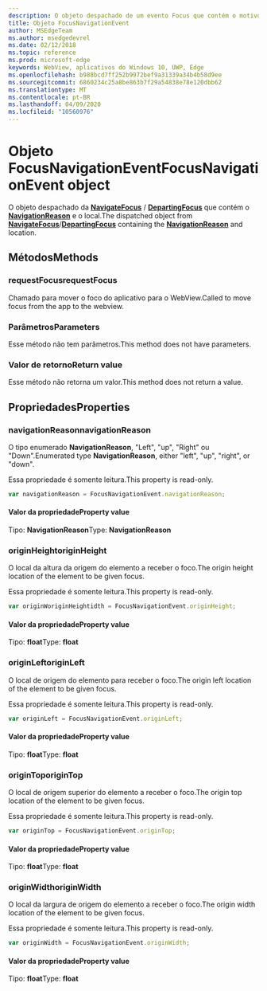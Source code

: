 ```yaml
---
description: O objeto despachado de um evento Focus que contém o motivo e a localização da navegação
title: Objeto FocusNavigationEvent
author: MSEdgeTeam
ms.author: msedgedevrel
ms.date: 02/12/2018
ms.topic: reference
ms.prod: microsoft-edge
keywords: WebView, aplicativos do Windows 10, UWP, Edge
ms.openlocfilehash: b988bcd7ff252b9972bef9a31339a34b4b58d9ee
ms.sourcegitcommit: 6860234c25a8be863b7f29a54838e78e120dbb62
ms.translationtype: MT
ms.contentlocale: pt-BR
ms.lasthandoff: 04/09/2020
ms.locfileid: "10560976"
---
```

# <span data-ttu-id="0eefa-104">Objeto FocusNavigationEvent</span><span class="sxs-lookup"><span data-stu-id="0eefa-104">FocusNavigationEvent object</span></span>

<span data-ttu-id="0eefa-105">O objeto despachado da [**NavigateFocus**](../webview.md#navigatefocus) / [**DepartingFocus**](../webview.md#departingfocus) que contém o [**NavigationReason**](#navigationreason) e o local.</span><span class="sxs-lookup"><span data-stu-id="0eefa-105">The dispatched object from [**NavigateFocus**](../webview.md#navigatefocus)/[**DepartingFocus**](../webview.md#departingfocus) containing the [**NavigationReason**](#navigationreason) and location.</span></span> 

## <span data-ttu-id="0eefa-106">Métodos</span><span class="sxs-lookup"><span data-stu-id="0eefa-106">Methods</span></span>

### <span data-ttu-id="0eefa-107">requestFocus</span><span class="sxs-lookup"><span data-stu-id="0eefa-107">requestFocus</span></span>

<span data-ttu-id="0eefa-108">Chamado para mover o foco do aplicativo para o WebView.</span><span class="sxs-lookup"><span data-stu-id="0eefa-108">Called to move focus from the app to the webview.</span></span>

### <span data-ttu-id="0eefa-109">Parâmetros</span><span class="sxs-lookup"><span data-stu-id="0eefa-109">Parameters</span></span>

<span data-ttu-id="0eefa-110">Esse método não tem parâmetros.</span><span class="sxs-lookup"><span data-stu-id="0eefa-110">This method does not have parameters.</span></span>

### <span data-ttu-id="0eefa-111">Valor de retorno</span><span class="sxs-lookup"><span data-stu-id="0eefa-111">Return value</span></span>

<span data-ttu-id="0eefa-112">Esse método não retorna um valor.</span><span class="sxs-lookup"><span data-stu-id="0eefa-112">This method does not return a value.</span></span>

## <span data-ttu-id="0eefa-113">Propriedades</span><span class="sxs-lookup"><span data-stu-id="0eefa-113">Properties</span></span>
    
### <span data-ttu-id="0eefa-114">navigationReason</span><span class="sxs-lookup"><span data-stu-id="0eefa-114">navigationReason</span></span>

<span data-ttu-id="0eefa-115">O tipo enumerado **NavigationReason**, "Left", "up", "Right" ou "Down".</span><span class="sxs-lookup"><span data-stu-id="0eefa-115">Enumerated type **NavigationReason**, either "left", "up", "right", or "down".</span></span> 

<span data-ttu-id="0eefa-116">Essa propriedade é somente leitura.</span><span class="sxs-lookup"><span data-stu-id="0eefa-116">This property is read-only.</span></span>

```js
var navigationReason = FocusNavigationEvent.navigationReason;
```

#### <span data-ttu-id="0eefa-117">Valor da propriedade</span><span class="sxs-lookup"><span data-stu-id="0eefa-117">Property value</span></span>
<span data-ttu-id="0eefa-118">Tipo: **NavigationReason**</span><span class="sxs-lookup"><span data-stu-id="0eefa-118">Type: **NavigationReason**</span></span>

### <span data-ttu-id="0eefa-119">originHeight</span><span class="sxs-lookup"><span data-stu-id="0eefa-119">originHeight</span></span>

<span data-ttu-id="0eefa-120">O local da altura da origem do elemento a receber o foco.</span><span class="sxs-lookup"><span data-stu-id="0eefa-120">The origin height location of the element to be given focus.</span></span>

<span data-ttu-id="0eefa-121">Essa propriedade é somente leitura.</span><span class="sxs-lookup"><span data-stu-id="0eefa-121">This property is read-only.</span></span>

```js
var originWoriginHeightidth = FocusNavigationEvent.originHeight;
```

#### <span data-ttu-id="0eefa-122">Valor da propriedade</span><span class="sxs-lookup"><span data-stu-id="0eefa-122">Property value</span></span>
<span data-ttu-id="0eefa-123">Tipo: **float**</span><span class="sxs-lookup"><span data-stu-id="0eefa-123">Type: **float**</span></span>

### <span data-ttu-id="0eefa-124">originLeft</span><span class="sxs-lookup"><span data-stu-id="0eefa-124">originLeft</span></span>

<span data-ttu-id="0eefa-125">O local de origem do elemento para receber o foco.</span><span class="sxs-lookup"><span data-stu-id="0eefa-125">The origin left location of the element to be given focus.</span></span>

<span data-ttu-id="0eefa-126">Essa propriedade é somente leitura.</span><span class="sxs-lookup"><span data-stu-id="0eefa-126">This property is read-only.</span></span>

```js
var originLeft = FocusNavigationEvent.originLeft;
```

#### <span data-ttu-id="0eefa-127">Valor da propriedade</span><span class="sxs-lookup"><span data-stu-id="0eefa-127">Property value</span></span>
<span data-ttu-id="0eefa-128">Tipo: **float**</span><span class="sxs-lookup"><span data-stu-id="0eefa-128">Type: **float**</span></span>

### <span data-ttu-id="0eefa-129">originTop</span><span class="sxs-lookup"><span data-stu-id="0eefa-129">originTop</span></span>

<span data-ttu-id="0eefa-130">O local de origem superior do elemento a receber o foco.</span><span class="sxs-lookup"><span data-stu-id="0eefa-130">The origin top location of the element to be given focus.</span></span>

<span data-ttu-id="0eefa-131">Essa propriedade é somente leitura.</span><span class="sxs-lookup"><span data-stu-id="0eefa-131">This property is read-only.</span></span>

```js
var originTop = FocusNavigationEvent.originTop;
```

#### <span data-ttu-id="0eefa-132">Valor da propriedade</span><span class="sxs-lookup"><span data-stu-id="0eefa-132">Property value</span></span>
<span data-ttu-id="0eefa-133">Tipo: **float**</span><span class="sxs-lookup"><span data-stu-id="0eefa-133">Type: **float**</span></span>

### <span data-ttu-id="0eefa-134">originWidth</span><span class="sxs-lookup"><span data-stu-id="0eefa-134">originWidth</span></span>

<span data-ttu-id="0eefa-135">O local da largura de origem do elemento a receber o foco.</span><span class="sxs-lookup"><span data-stu-id="0eefa-135">The origin width location of the element to be given focus.</span></span>

<span data-ttu-id="0eefa-136">Essa propriedade é somente leitura.</span><span class="sxs-lookup"><span data-stu-id="0eefa-136">This property is read-only.</span></span>

```js
var originWidth = FocusNavigationEvent.originWidth;
```

#### <span data-ttu-id="0eefa-137">Valor da propriedade</span><span class="sxs-lookup"><span data-stu-id="0eefa-137">Property value</span></span>
<span data-ttu-id="0eefa-138">Tipo: **float**</span><span class="sxs-lookup"><span data-stu-id="0eefa-138">Type: **float**</span></span>

